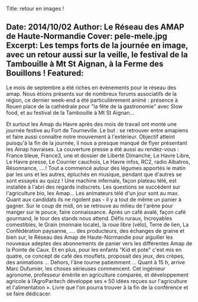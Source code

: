 Title: retour en images !

Date: 2014/10/02
Author: Le Réseau des AMAP de Haute&#x2011;Normandie
Cover: pele-mele.jpg
Excerpt: Les temps forts de la journée en image, avec un retour aussi sur la veille, le festival de la Tambouille à Mt St Aignan, à la Ferme des Bouillons !
Featured:
---
Le mois de septembre a été riches en évènements pour le réseau des amap. Nous étions présents sur de nombreux forums associatifs de la région, ce dernier week-end a été particulièrement animé : présence à Rouen place de la cathédrale pour "la fête de la gastronomie" avec Slow food, et au festival de la Tambouille à Mt St Aignan...

Et surtout les Amap du Havre après des mois de travail ont monté une journée festive au Fort de Tourneville. Le but : se retrouver entre amapiens et faire aussi connaître notre mouvement à l'extérieur. Objectif atteint puisqu'à la fin de la journée, il nous a presque manqué de flyer présentant les Amap havraises. La couverture presse a été aussi au rendez-vous : France bleue, France3, une et dossier de Liberté Dimanche, Le Havre Libre, Le Havre presse, Le Courrier cauchois, Le Havre infos, RC2, radio Albatros, Résonnance, ....!
Tout a commencé autour des légumes apportés le matin par les uns et les autres, épluchés en musique, pendant que d'autres se sont essayés au quizz ! Une machine infernale, façon plateau télé, est installée à l'abri des regards indiscrets. Les questions se succèdent sur l'agriculture bio, les Amap... Les animateurs télé d'un jour sont au max. Quant aux candidats ils ne rigolent pas - il y a tout de même un panier à gagner.
Sur le coup de midi, on se retrouve au milieu de l'arène pour manger sur le pouce, faire connaissance. Après un café avalé, façon café gourmand, le tour des stands nous attend. Défis ruraux, Incroyables comestibles, le Grain (monnaie locale), la roue libre (vélo), Terre de lien, La Confédération paysanne, .... des producteurs, des échanges de graine et bien sur, le Réseau des Amap de Haute-Normandie pour aiguiller les nouveaux adeptes des abonnements de panier vers les différentes Amap de la Pointe de Caux.
Et en plus, pour les enfants "Kid et pote" c'est mis en quatre, ce concept de café des mouflets, proposait des jeux, des crèpes, des animations ... Dehors, l'âne tourne patiemment ...
Quant à 15 h, arrive Marc Dufumier, les choses sérieuses commencent. Cet ingénieur agronome, professeur émérite en agriculture comparée, et développement agricole à l’AgroParitech développe ses « 50 idées reçues sur l'agriculture et l'alimentation ».  Livre que l'on pourra trouver à la fin de la conférence et se faire dédicacer.


 

